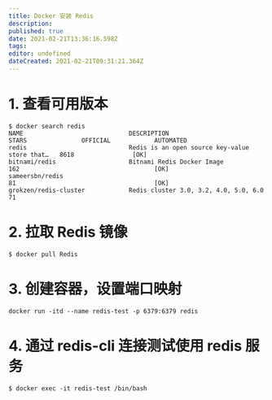 ```yaml
---
title: Docker 安装 Redis
description: 
published: true
date: 2021-02-21T13:36:16.598Z
tags: 
editor: undefined
dateCreated: 2021-02-21T09:31:21.364Z
---
```


# 1. 查看可用版本

```shell
$ docker search redis
NAME                             DESCRIPTION                                     STARS               OFFICIAL            AUTOMATED
redis                            Redis is an open source key-value store that…   8618                [OK]                
bitnami/redis                    Bitnami Redis Docker Image                      162                                     [OK]
sameersbn/redis                                                                  81                                      [OK]
grokzen/redis-cluster            Redis cluster 3.0, 3.2, 4.0, 5.0, 6.0           71                                      

```

# 2. 拉取 Redis 镜像

```shell
$ docker pull Redis
```

# 3. 创建容器，设置端口映射

```shell
docker run -itd --name redis-test -p 6379:6379 redis
```

# 4. 通过 redis-cli 连接测试使用 redis 服务

```shell
$ docker exec -it redis-test /bin/bash
```